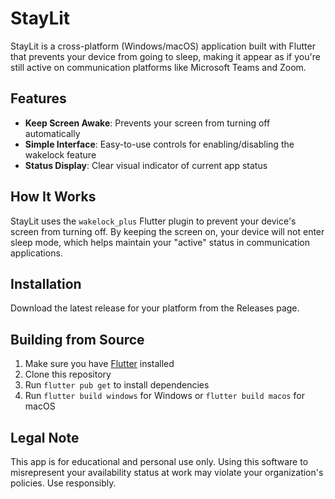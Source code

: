 # StayLit

StayLit is a cross-platform (Windows/macOS) application built with Flutter that prevents your device from going to sleep, making it appear as if you're still active on communication platforms like Microsoft Teams and Zoom.

## Features

- **Keep Screen Awake**: Prevents your screen from turning off automatically
- **Simple Interface**: Easy-to-use controls for enabling/disabling the wakelock feature
- **Status Display**: Clear visual indicator of current app status

## How It Works

StayLit uses the `wakelock_plus` Flutter plugin to prevent your device's screen from turning off. By keeping the screen on, your device will not enter sleep mode, which helps maintain your "active" status in communication applications.

## Installation

Download the latest release for your platform from the Releases page.

## Building from Source

1. Make sure you have [Flutter](https://flutter.dev/docs/get-started/install) installed
2. Clone this repository
3. Run `flutter pub get` to install dependencies
4. Run `flutter build windows` for Windows or `flutter build macos` for macOS

## Legal Note

This app is for educational and personal use only. Using this software to misrepresent your availability status at work may violate your organization's policies. Use responsibly.
